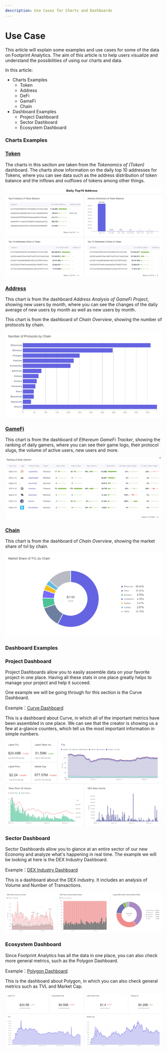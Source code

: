 ```yaml
---
description: Use Cases for Charts and Dashboards
---
```


# Use Case

This article will explain some examples and use cases for some of the data on Footprint Analytics. The aim of this article is to help users visualize and understand the possibilities of using our charts and data.

In this article:

* Charts Examples
  * Token
  * Address
  * DeFi
  * GameFi
  * Chain
* Dashboard Examples
  * Project Dashboard
  * Sector Dashboard
  * Ecosystem Dashboard

### Charts Examples <a href="#_72prfi9qqxq" id="_72prfi9qqxq"></a>

### [Token](https://www.footprint.network/guest/dashboard/Tokenomics-of-\(Token\)-fp-aa971726-d7a8-4963-8001-a83a4222741e?token\_address=0x26193c7fa4354ae49ec53ea2cebc513dc39a10aa) <a href="#_3o4z98rm4vvl" id="_3o4z98rm4vvl"></a>

The charts in this section are taken from the _Tokenomics of (Token)_ dashboard. The charts show information on the daily top 10 addresses for Tokens, where you can see data such as the address distribution of token balance and the inflows and outflows of tokens among other things.

![The image above shows information on the daily top 10 addresses for Tokens in a dashboard](<../../.gitbook/assets/0 (4) (1)>)

### [Address](https://www.footprint.network/guest/dashboard/Address-Analysis-of-GameFi-Project-fp-77828d1e-35bc-4b6c-90e9-7777e7c6902d?gamefi\_name=decentral-games) <a href="#_2jrhe975kffo" id="_2jrhe975kffo"></a>

This chart is from the dashboard _Address Analysis of GameFi Project_, showing new users by month, where you can see the changes of the daily average of new users by month as well as new users by month.



This chart is from the dashboard of _Chain Overview_, showing the number of protocols by chain.

![The image above shows a row chart detailing the number of protocols by chain](<../../.gitbook/assets/2 (6) (1) (1)>)

### [GameFi](https://www.footprint.network/guest/dashboard/Ethereum-GameFi-Tracker-fp-60abcc01-61e2-4daf-9f90-1cf4d30e9b28?chain=Ethereum\&date\_filter=past30days) <a href="#_gu57b4mu338c" id="_gu57b4mu338c"></a>

This chart is from the dashboard of _Ethereum GameFi Tracker_, showing the ranking of daily gamers, where you can see their game logo, their protocol slugs, the volume of active users, new users and more.

![The image above shows a table of ranking for daily gamers](<../../.gitbook/assets/3 (2)>)

### [Chain](https://www.footprint.network/guest/dashboard/Chain-Overview-fp-35dfdf0f-5c59-4504-9907-7374eae92981?date\_filter=past90days) <a href="#_l94ahmnyyg4y" id="_l94ahmnyyg4y"></a>

This chart is from the dashboard of _Chain Overview_, showing the market share of tvl by chain.

![The image above shows a pie chart of the market share of tvl by chain](<../../.gitbook/assets/4 (4) (1)>)



### Dashboard Examples <a href="#_ul3ua6yxygr0" id="_ul3ua6yxygr0"></a>

### Project Dashboard <a href="#_4xyszc1sohqy" id="_4xyszc1sohqy"></a>

Project Dashboards allow you to easily assemble data on your favorite project in one place. Having all these stats in one place greatly helps to manage your project and help it succeed.

One example we will be going through for this section is the Curve Dashboard.

Example：[Curve Dashboard](https://www.footprint.network/guest/dashboard/Curve-Dashboard-fp-9f4d30ce-9676-43a9-bf31-2712632b4bf1?days=past3months\~\&name=curve\&chain=Ethereum\&chain=Fantom\&chain=xDai\&chain=Polygon\&chain=Arbitrum\&chain=Avalanche\&chain=Harmony\&pool=3pool)

This is a dashboard about Curve, in which all of the important metrics have been assembled in one place. We can see that the creator is showing us a few at a-glance counters, which tell us the most important information in simple numbers.

![The image above shows a dashboard of multiple charts in one place](<../../.gitbook/assets/5 (2) (1) (1) (1)>)

### Sector Dashboard <a href="#_1gxuova099h4" id="_1gxuova099h4"></a>

Sector Dashboards allow you to glance at an entire sector of our new Economy and analyze what's happening in real time. The example we will be looking at here is the DEX Industry Dashboard.

Example：[DEX Industry Dashboard](https://www.footprint.network/guest/dashboard/DEX-Industry-Dashboard-fp-4934074b-d945-4ddd-b818-829cb37947e8?date=past60days)

This is a dashboard about the DEX industry. It includes an analysis of Volume and Number of Transactions.

![The image above shows a dashboard about the DEX Industry that updates in real time](<../../.gitbook/assets/6 (4) (1) (1)>)

### Ecosystem Dashboard <a href="#_n0lv613tob6" id="_n0lv613tob6"></a>

Since Footprint Analytics has all the data in one place, you can also check more general metrics, such as the Polygon Dashboard.

Example：[Polygon Dashboard](https://www.footprint.network/guest/dashboard/Polygon-Dashboard-fp-9aefaa6b-c76c-4672-a572-cfbf3e92b935?date\_filter=2021-04-30\~)

This is the dashboard about Polygon, in which you can also check general metrics such as TVL and Market Cap.

![The image above shows a dashboard that includes general metrics you can also access](<../../.gitbook/assets/7 (3) (1)>)

